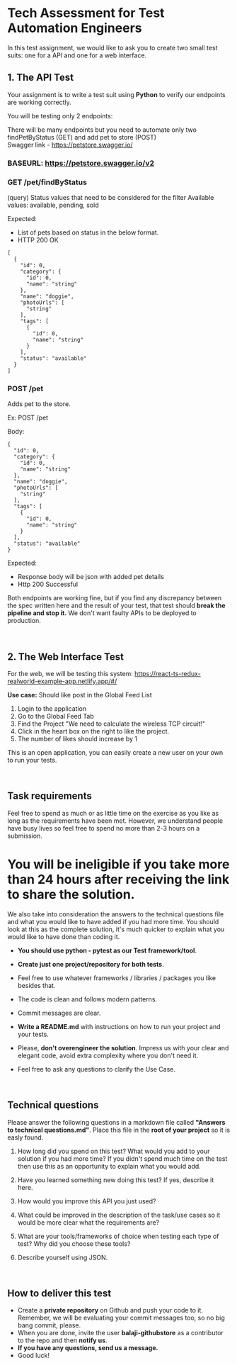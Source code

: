 # Tech Assessment for Test Automation Engineers

In this test assignment, we would like to ask you to create two small test suits: one for a API and one for a web interface.

## 1. The API Test

Your assignment is to write a test suit using **Python** to verify our endpoints are working correctly.

You will be testing only 2 endpoints:

There will be many endpoints but you need to automate only two findPetByStatus (GET) and add pet to store (POST)  
Swagger link - https://petstore.swagger.io/

### BASEURL: https://petstore.swagger.io/v2

### GET /pet/findByStatus

(query) Status values that need to be considered for the filter
Available values: available, pending, sold

Expected: 
- List of pets based on status in the below format. 
- HTTP 200 OK
```
[
  {
    "id": 0,
    "category": {
      "id": 0,
      "name": "string"
    },
    "name": "doggie",
    "photoUrls": [
      "string"
    ],
    "tags": [
      {
        "id": 0,
        "name": "string"
      }
    ],
    "status": "available"
  }
]
```
### POST /pet
Adds pet to the store.

Ex: POST /pet

Body:
```
{
  "id": 0,
  "category": {
    "id": 0,
    "name": "string"
  },
  "name": "doggie",
  "photoUrls": [
    "string"
  ],
  "tags": [
    {
      "id": 0,
      "name": "string"
    }
  ],
  "status": "available"
}
```
Expected:
- Response body will be json with added pet details
- Http 200 Successful 

Both endpoints are working fine, but if you find any discrepancy between the spec written here and the result of your test, that test should **break the pipeline and stop it.** We don't want faulty APIs to be deployed to production.

<br/>

## 2. The Web Interface Test

For the web, we will be testing this system: https://react-ts-redux-realworld-example-app.netlify.app/#/

**Use case:** Should like post in the Global Feed List
1. Login to the application
1. Go to the Global Feed Tab
1. Find the Project "We need to calculate the wireless TCP circuit!"
1. Click in the heart box on the right to like the project.
1. The number of likes should increase by 1
 
This is an open application, you can easily create a new user on your own to run your tests.

<br/>

## Task requirements

Feel free to spend as much or as little time on the exercise as you like as long as the requirements have been met. 
However, we understand people have busy lives so feel free to spend no more than 2-3 hours on a submission. 
# You will be ineligible if you take more than 24 hours after receiving the link to share the solution. 
We also take into consideration the answers to the technical questions file and what you would like to have added if you had more time. You should look at this as the complete solution, it's much quicker to explain what you would like to have done than coding it. 

- **You should use python - pytest as our Test framework/tool**.

- **Create just one project/repository for both tests**.

- Feel free to use whatever frameworks / libraries / packages you like besides that.

- The code is clean and follows modern patterns.

- Commit messages are clear.

- **Write a README.md** with instructions on how to run your project and your tests.

- Please, **don't overengineer the solution**. Impress us with your clear and elegant code, avoid extra complexity where you don't need it.

- Feel free to ask any questions to clarify the Use Case.

<br/>

## Technical questions

Please answer the following questions in a markdown file called **"Answers to technical questions.md"**. Place this file in the **root of your project** so it is easly found.

1. How long did you spend on this test? What would you add to your solution if you had more time? If you didn't spend much time on the test then use this as an opportunity to explain what you would add.

2. Have you learned something new doing this test? If yes, describe it here.

3. How would you improve this API you just used?

4. What could be improved in the description of the task/use cases so it would be more clear what the requirements are?

5. What are your tools/frameworks of choice when testing each type of test? Why did you choose these tools?

6. Describe yourself using JSON.

<br/>

## How to deliver this test

- Create a **private repository** on Github and push your code to it. Remember, we will be evaluating your commit messages too, so no big bang commit, please.
- When you are done, invite the user **balaji-githubstore** as a contributor to the repo and then **notify us**.
- **If you have any questions, send us a message.**
- Good luck!
